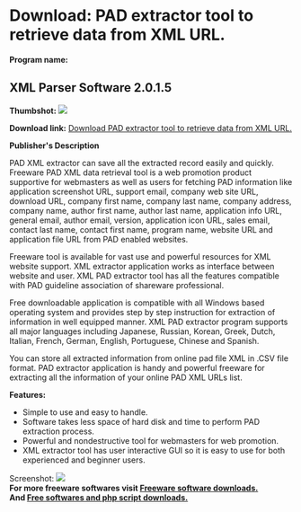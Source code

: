 # Download: PAD extractor tool to retrieve data from XML URL.

**Program name:**

## XML Parser Software 2.0.1.5

  
**Thumbshot:** ![](http://www.freewarefiles.com/screenshot/ddpadexmlext_md.gif)   
  
**Download link:** [Download PAD extractor tool to retrieve data from XML URL.](http://freesoftwares.boysofts.com/XML-Parser-Software_program_40603.html)  
  


**Publisher's Description**  
  


PAD XML extractor can save all the extracted record easily and quickly. Freeware PAD XML data retrieval tool is a web promotion product supportive for webmasters as well as users for fetching PAD information like application screenshot URL, support email, company web site URL, download URL, company first name, company last name, company address, company name, author first name, author last name, application info URL, general email, author email, version, application icon URL, sales email, contact last name, contact first name, program name, website URL and application file URL from PAD enabled websites. 

Freeware tool is available for vast use and powerful resources for XML website support. XML extractor application works as interface between website and user. XML PAD extractor tool has all the features compatible with PAD guideline association of shareware professional. 

Free downloadable application is compatible with all Windows based operating system and provides step by step instruction for extraction of information in well equipped manner. XML PAD extractor program supports all major languages including Japanese, Russian, Korean, Greek, Dutch, Italian, French, German, English, Portuguese, Chinese and Spanish. 

You can store all extracted information from online pad file XML in .CSV file format. PAD extractor application is handy and powerful freeware for extracting all the information of your online PAD XML URLs list. 

**Features:**

  * Simple to use and easy to handle. 
  * Software takes less space of hard disk and time to perform PAD extraction process. 
  * Powerful and nondestructive tool for webmasters for web promotion. 
  * XML extractor tool has user interactive GUI so it is easy to use for both experienced and beginner users. 

  
  
Screenshot: ![](http://www.freewarefiles.com/screenshot/ddpadexmlext.gif)   
**For more freeware softwares visit [Freeware software downloads.](http://freesoftwares.boysofts.com/)**   
**And [Free softwares and php script downloads.](http://www.boysofts.com/)**
